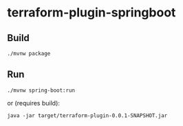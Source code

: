 # terraform-plugin-springboot

## Build
```shell
./mvnw package
```

## Run
```shell
./mvnw spring-boot:run
```
or (requires build):
```shell
java -jar target/terraform-plugin-0.0.1-SNAPSHOT.jar
```
